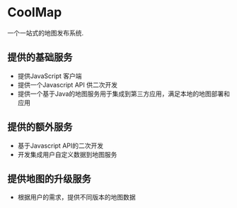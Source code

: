 # CoolMap
一个一站式的地图发布系统.

## 提供的基础服务
- 提供JavaScript 客户端
- 提供一个Javascript API 供二次开发
- 提供一个基于Java的地图服务用于集成到第三方应用，满足本地的地图部署和应用

## 提供的额外服务
- 基于Javascript API的二次开发
- 开发集成用户自定义数据到地图服务

## 提供地图的升级服务
- 根据用户的需求，提供不同版本的地图数据


